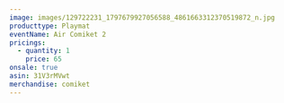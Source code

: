 ```yaml
---
image: images/129722231_1797679927056588_4861663312370519872_n.jpg
producttype: Playmat
eventName: Air Comiket 2
pricings:
  - quantity: 1
    price: 65
onsale: true
asin: 31V3rMVwt
merchandise: comiket
---
```

